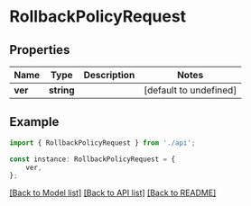 # RollbackPolicyRequest


## Properties

Name | Type | Description | Notes
------------ | ------------- | ------------- | -------------
**ver** | **string** |  | [default to undefined]

## Example

```typescript
import { RollbackPolicyRequest } from './api';

const instance: RollbackPolicyRequest = {
    ver,
};
```

[[Back to Model list]](../README.md#documentation-for-models) [[Back to API list]](../README.md#documentation-for-api-endpoints) [[Back to README]](../README.md)
